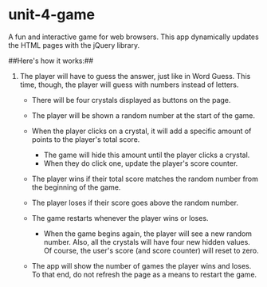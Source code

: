 # unit-4-game

A fun and interactive game for web browsers. This app dynamically updates the HTML pages with the jQuery library.

##Here's how it works:##

1. The player will have to guess the answer, just like in Word Guess. This time, though, the player will guess with numbers instead of letters. 

   * There will be four crystals displayed as buttons on the page.

   * The player will be shown a random number at the start of the game.

   * When the player clicks on a crystal, it will add a specific amount of points to the player's total score. 

     * The game will hide this amount until the player clicks a crystal.
     * When they do click one, update the player's score counter.

   * The player wins if their total score matches the random number from the beginning of the game.

   * The player loses if their score goes above the random number.

   * The game restarts whenever the player wins or loses.

     * When the game begins again, the player will see a new random number. Also, all the crystals will have four new hidden values. Of course, the user's score (and score counter) will reset to zero.

   * The app will show the number of games the player wins and loses. To that end, do not refresh the page as a means to restart the game.
